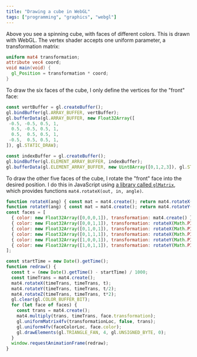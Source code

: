 ```yaml
---
title: "Drawing a cube in WebGL"
tags: ["programming", "graphics", "webgl"]
---
```


<div><canvas id="matrix_viz" width="400" height="400" style="width: 200px; height: 200px;"></canvas></div>
<script src="/assets/gl-matrix.js" type="text/javascript"></script>
<script id="vertex-shader" type="x-shader/x-vertex">
  uniform mat4 transformation;
  attribute vec4 coord;
  void main(void) {
    gl_Position = transformation * coord;
  }
</script>
<script id="fragment-shader" type="x-shader/x-fragment">
  precision mediump float;
  uniform vec4 faceColor;
  void main(void) {
    gl_FragColor = faceColor;
  }
</script>
<script>
  const matrixVizEl = document.getElementById("matrix_viz");
  const gl = matrixVizEl.getContext("webgl");
  gl.enable(gl.DEPTH_TEST);

  const vertBuffer = gl.createBuffer();
  gl.bindBuffer(gl.ARRAY_BUFFER, vertBuffer);
  gl.bufferData(gl.ARRAY_BUFFER, new Float32Array([
   -0.5, -0.5, 0.5, 1,
    0.5, -0.5, 0.5, 1,
    0.5,  0.5, 0.5, 1,
   -0.5,  0.5, 0.5, 1,
  ]), gl.STATIC_DRAW);

  const indexBuffer = gl.createBuffer();
  gl.bindBuffer(gl.ELEMENT_ARRAY_BUFFER, indexBuffer);
  gl.bufferData(gl.ELEMENT_ARRAY_BUFFER, new Uint8Array([0,1,2,3]), gl.STATIC_DRAW);

  function createShader(ty, src) {
    const s = gl.createShader(ty);
    gl.shaderSource(s, src);
    gl.compileShader(s);
    if (!gl.getShaderParameter(s, gl.COMPILE_STATUS)) {
      console.error("Error compiling shader", ty, src, gl.getShaderInfoLog(s));
    }
    return s;
  }
  const vertShader = createShader(gl.VERTEX_SHADER, document.getElementById("vertex-shader").innerText);
  const fragShader = createShader(gl.FRAGMENT_SHADER, document.getElementById("fragment-shader").innerText);

  const prog = gl.createProgram();
  gl.attachShader(prog, vertShader);
  gl.attachShader(prog, fragShader);
  gl.linkProgram(prog);
  if (!gl.getProgramParameter(prog, gl.LINK_STATUS)) {
    console.error("Error linking program", gl.getProgramInfoLog(prog));
  }
  gl.useProgram(prog);

  const coordLoc = gl.getAttribLocation(prog, "coord");
  gl.vertexAttribPointer(coordLoc, 4, gl.FLOAT, false, 0, 0);
  gl.enableVertexAttribArray(coordLoc);

  const transformationLoc = gl.getUniformLocation(prog, "transformation");
  const faceColorLoc = gl.getUniformLocation(prog, "faceColor");

  function rotateX(ang) { const mat = mat4.create(); return mat4.rotateX(mat, mat, ang); }
  function rotateY(ang) { const mat = mat4.create(); return mat4.rotateY(mat, mat, ang); }
  const faces = [
    { color: new Float32Array([0,0,0,1]), transformation: mat4.create() },
    { color: new Float32Array([0,0,1,1]), transformation: rotateX(Math.PI * 1/2) },
    { color: new Float32Array([0,1,0,1]), transformation: rotateX(Math.PI) },
    { color: new Float32Array([0,1,1,1]), transformation: rotateX(Math.PI * 3/2) },
    { color: new Float32Array([1,0,0,1]), transformation: rotateY(Math.PI * 1/2) },
    { color: new Float32Array([1,0,1,1]), transformation: rotateY(Math.PI * 3/2) },
  ];

  gl.clearColor(1,1,1,1);
  const startTime = new Date().getTime();
  function redraw() {
    const t = (new Date().getTime() - startTime) / 1000;
    const timeTrans = mat4.create();
    mat4.rotateX(timeTrans, timeTrans, t);
    mat4.rotateY(timeTrans, timeTrans, t/2);
    mat4.rotateZ(timeTrans, timeTrans, t*2);
    gl.clear(gl.COLOR_BUFFER_BIT);
    for (let face of faces) {
      const trans = mat4.create();
      mat4.multiply(trans, timeTrans, face.transformation);
      gl.uniformMatrix4fv(transformationLoc, false, trans);
      gl.uniform4fv(faceColorLoc, face.color);
      gl.drawElements(gl.TRIANGLE_FAN, 4, gl.UNSIGNED_BYTE, 0);
    }
    window.requestAnimationFrame(redraw);
  }
  window.requestAnimationFrame(redraw);
</script>

Above you see a spinning cube, with faces of different colors.
This is drawn with WebGL.
The vertex shader accepts one uniform parameter, a transformation matrix:

```glsl
uniform mat4 transformation;
attribute vec4 coord;
void main(void) {
  gl_Position = transformation * coord;
}
```

To draw the six faces of the cube,
I only define the vertices for the "front" face:

```js
const vertBuffer = gl.createBuffer();
gl.bindBuffer(gl.ARRAY_BUFFER, vertBuffer);
gl.bufferData(gl.ARRAY_BUFFER, new Float32Array([
 -0.5, -0.5, 0.5, 1,
  0.5, -0.5, 0.5, 1,
  0.5,  0.5, 0.5, 1,
 -0.5,  0.5, 0.5, 1,
]), gl.STATIC_DRAW);

const indexBuffer = gl.createBuffer();
gl.bindBuffer(gl.ELEMENT_ARRAY_BUFFER, indexBuffer);
gl.bufferData(gl.ELEMENT_ARRAY_BUFFER, new Uint8Array([0,1,2,3]), gl.STATIC_DRAW);
```

To draw the other five faces of the cube,
I rotate the "front" face into the desired position.
I do this in JavaScript using [a library called `glMatrix`](http://glmatrix.net/),
which provides functions `mat4.rotateX(out, in, angle)`.

```js
function rotateX(ang) { const mat = mat4.create(); return mat4.rotateX(mat, mat, ang); }
function rotateY(ang) { const mat = mat4.create(); return mat4.rotateY(mat, mat, ang); }
const faces = [
  { color: new Float32Array([0,0,0,1]), transformation: mat4.create() },
  { color: new Float32Array([0,0,1,1]), transformation: rotateX(Math.PI * 1/2) },
  { color: new Float32Array([0,1,0,1]), transformation: rotateX(Math.PI) },
  { color: new Float32Array([0,1,1,1]), transformation: rotateX(Math.PI * 3/2) },
  { color: new Float32Array([1,0,0,1]), transformation: rotateY(Math.PI * 1/2) },
  { color: new Float32Array([1,0,1,1]), transformation: rotateY(Math.PI * 3/2) },
];

const startTime = new Date().getTime();
function redraw() {
  const t = (new Date().getTime() - startTime) / 1000;
  const timeTrans = mat4.create();
  mat4.rotateX(timeTrans, timeTrans, t);
  mat4.rotateY(timeTrans, timeTrans, t/2);
  mat4.rotateZ(timeTrans, timeTrans, t*2);
  gl.clear(gl.COLOR_BUFFER_BIT);
  for (let face of faces) {
    const trans = mat4.create();
    mat4.multiply(trans, timeTrans, face.transformation);
    gl.uniformMatrix4fv(transformationLoc, false, trans);
    gl.uniform4fv(faceColorLoc, face.color);
    gl.drawElements(gl.TRIANGLE_FAN, 4, gl.UNSIGNED_BYTE, 0);
  }
  window.requestAnimationFrame(redraw);
}
```
